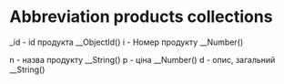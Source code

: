 # Abbreviation products collections

\_id - id продукта \_\_ObjectId()
i - Номер продукту \_\_Number()

n - назва продукту \_\_String()
p - ціна \_\_Number()
d - опис, загальний \_\_String()
